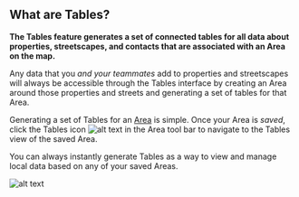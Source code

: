 ## What are Tables?
**The Tables feature generates a set of connected tables for all data about properties, streetscapes, and contacts that are associated with an Area on the map.** 


Any data that you *and your teammates* add to properties and streetscapes will always be accessible through the Tables interface by creating an Area around those properties and streets and generating a set of tables for that Area. 

Generating a set of Tables for an [Area](https://www.citiesense.com/docs/pages/02-Getting%20Started.md) is simple. 
Once your Area is *saved*, click the Tables icon 
![alt text](https://farm5.staticflickr.com/4416/36903352205_0bf19a1da0_s.jpg "Tables icon") in the Area tool bar to navigate to the Tables view of the saved Area. 

You can always instantly generate Tables as a way to view and manage local data based on any of your saved Areas. 

![alt text](https://gifyu.com/images/ezgif.com-video-to-gif24f466.gif "Save an Area and generate Tables")
